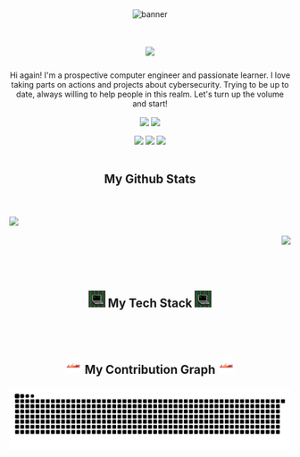 <div align="center">
 <img align="center" alt="banner" src="banner.gif" width="1600" height="420">
 <h1> <img align="center" src="https://readme-typing-svg.demolab.com/?lines=Your+friendly+cyber+security+enthusiast.+Follow+me+for+more+projects!&center=true&vCenter=true&duration=8500&size=40&color=4b8dda&width=2000&heigh=60"></h1>
 <p>Hi again! I'm a prospective computer engineer and passionate learner. I love taking parts on actions and projects about cybersecurity. Trying to be up to date, always willing to help people in this realm. Let's turn up the volume and start! </p>

<img align="center" src="https://komarev.com/ghpvc/?username=EfeVaroll">
<img align="center" src="https://stackoverflow-badge.herokuapp.com/api/StackOverflowBadge/13841571">
<br></br>
<a href="https://github.com/EfeVaroll">
<img src="https://img.shields.io/badge/GitHub-100000?style=for-the-badge&logo=github&logoColor=white"></a>   
<a href="https://www.linkedin.com/in/efevarolbedelcigil/">
<img src="https://img.shields.io/badge/LinkedIn-0077B5?style=for-the-badge&logo=linkedin&logoColor=white"></a> 
<a href="https://dev.to/efevaroll">   
<img src="https://img.shields.io/badge/dev.to-0A0A0A?style=for-the-badge&logo=dev.to&logoColor=white"></a> <br></br>

<h2> <p>My Github Stats</p></h2>
<br></br>
<div> 
<img align="left" src="https://github-readme-stats.vercel.app/api?username=EfeVaroll&theme=github_dark&hide=contribs,issues&show_icons=true"><br></br>
<img align="right" src="https://github-readme-stats.vercel.app/api/top-langs/?username=EfeVaroll&theme=github_dark">
</div>
<br></br>

<div align="center"><br></br>
<h2> <p><img src="stack.gif" width="30" height="30">   My Tech Stack   <img src="stack.gif" width="30" height="30"></p></h2>
<br></br>

<h2><p><img src="chart.gif" width="30" height="30">   My Contribution Graph   <img src="chart.gif" width="30" height="30"></p></h2>

<img align="center" src="https://github.com/EfeVaroll/EfeVaroll/blob/output/github-contribution-grid-snake.svg">
</div>
</div>



